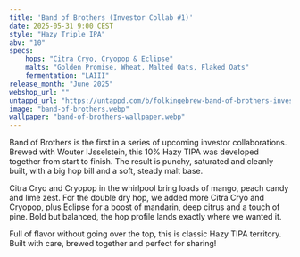 ```yaml
---
title: 'Band of Brothers (Investor Collab #1)'
date: 2025-05-31 9:00 CEST
style: "Hazy Triple IPA"
abv: "10"
specs:
    hops: "Citra Cryo, Cryopop & Eclipse"
    malts: "Golden Promise, Wheat, Malted Oats, Flaked Oats"
    fermentation: "LAIII"
release_month: "June 2025"
webshop_url: ""
untappd_url: "https://untappd.com/b/folkingebrew-band-of-brothers-investor-collab-1/6299291"
image: "band-of-brothers.webp"
wallpaper: "band-of-brothers-wallpaper.webp"
---
```


Band of Brothers is the first in a series of upcoming investor collaborations. Brewed with Wouter IJsselstein, this 10% Hazy TIPA was developed together from start to finish. The result is punchy, saturated and cleanly built, with a big hop bill and a soft, steady malt base.

Citra Cryo and Cryopop in the whirlpool bring loads of mango, peach candy and lime zest. For the double dry hop, we added more Citra Cryo and Cryopop, plus Eclipse for a boost of mandarin, deep citrus and a touch of pine. Bold but balanced, the hop profile lands exactly where we wanted it.

Full of flavor without going over the top, this is classic Hazy TIPA territory. Built with care, brewed together and perfect for sharing!
